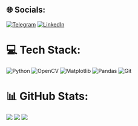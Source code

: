 
## 🌐 Socials:
[![Telegram](https://img.shields.io/badge/%20Telegram-26A5E4)]([https://t.com/Tsyretorov_Roman](https://t.me/Tsyretorov_Roman)) [![LinkedIn](https://img.shields.io/badge/LinkedIn-%230077B5.svg?logo=linkedin&logoColor=white)](https://linkedin.com/in/https://www.linkedin.com/in/Tsyretorov_Roman-6ba0b9310/)

# 💻 Tech Stack:
![Python](https://img.shields.io/badge/python-3670A0?style=for-the-badge&logo=python&logoColor=ffdd54) ![OpenCV](https://img.shields.io/badge/opencv-%23white.svg?style=for-the-badge&logo=opencv&logoColor=white) ![Matplotlib](https://img.shields.io/badge/Matplotlib-%23ffffff.svg?style=for-the-badge&logo=Matplotlib&logoColor=black) ![Pandas](https://img.shields.io/badge/pandas-%23150458.svg?style=for-the-badge&logo=pandas&logoColor=white) ![Git](https://img.shields.io/badge/git-%23F05033.svg?style=for-the-badge&logo=git&logoColor=white)

# 📊 GitHub Stats:
![](http://github-profile-summary-cards.vercel.app/api/cards/profile-details?username=Tsyretorov&theme=github)
![](http://github-profile-summary-cards.vercel.app/api/cards/repos-per-language?username=Tsyretorov&theme=github)
![](http://github-profile-summary-cards.vercel.app/api/cards/stats?username=Tsyretorov&theme=github)

